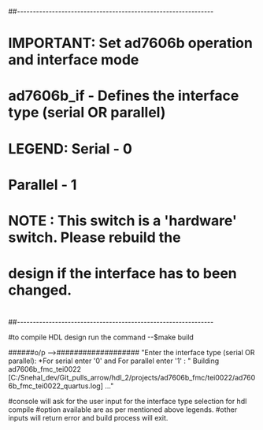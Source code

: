 ##--------------------------------------------------------------
# IMPORTANT: Set ad7606b operation and interface mode
#
#    ad7606b_if  - Defines the interface type (serial OR parallel)
#
# LEGEND: Serial    - 0
#         Parallel  - 1
#
# NOTE : This switch is a 'hardware' switch. Please rebuild the
# design if the interface has to been changed.
#
##--------------------------------------------------------------


#to compile HDL design run the command
--$make build

######o/p -->###################
"Enter the interface type (serial OR parallel):
 *For serial enter '0' and For parallel enter '1'
 : "
Building ad7606b_fmc_tei0022 [C:/Snehal_dev/Git_pulls_arrow/hdl_2/projects/ad7606b_fmc/tei0022/ad7606b_fmc_tei0022_quartus.log] ..."

#console will ask for the user input for the interface type selection for hdl compile
#option available are as per mentioned above legends.
#other inputs will return error and build process will exit.